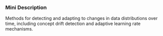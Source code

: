 ### Mini Description

Methods for detecting and adapting to changes in data distributions over time, including concept drift detection and adaptive learning rate mechanisms.
